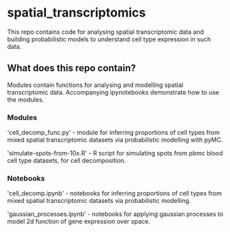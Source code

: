 # spatial_transcriptomics
This repo contains code for analysing spatial transcriptomic data and building probabilistic models to understand cell type expression in such data. 

## What does this repo contain?
Modules contain functions for analysing and modelling spatial transcriptomic data.
Accompanying ipynotebooks demonstrate how to use the modules.

### Modules

'cell_decomp_func.py' - module for inferring proportions of cell types from mixed spatial transcriptomic datasets via probabilistic modelling with pyMC.

'simulate-spots-from-10x.R' - R script for simulating spots from pbmc blood cell type datasets, for cell decomposition.

### Notebooks
'cell_decomp.ipynb' - notebooks for inferring proportions of cell types from mixed spatial transcriptomic datasets via probabilistic modelling.

'gaussian_processes.ipynb' - notebooks for applying gaussian processes to model 2d function of gene expression over space.
